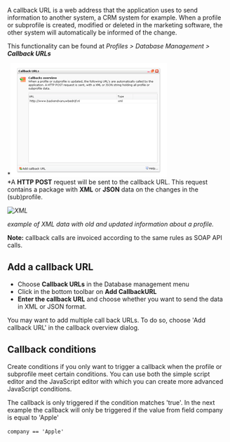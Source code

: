 A callback URL is a web address that the application uses to send
information to another system, a CRM system for example. When a profile
or subprofile is created, modified or deleted in the marketing software,
the other system will automatically be informed of the change.

This functionality can be found at *Profiles \> Database Management \>
**Callback URLs***

*![Callback dialog sceen](images/callbackdialog.png)\
*A **HTTP POST** request will be sent to the callback URL. This request
contains a package with **XML** or **JSON** data on the changes in the
(sub)profile.

*![XML](callbackXML.png)*

*example of XML data with old and updated information about a profile.*

**Note:** callback calls are invoiced according to the same rules as
SOAP API calls.

**Add a callback URL**
----------------------

-   Choose **Callback URLs** in the Database management menu
-   Click in the bottom toolbar on **Add CallbackURL**
-   **Enter the callback URL** and choose whether you want to send the
    data in XML or JSON format.

You may want to add multiple call back URLs. To do so, choose 'Add
callback URL' in the callback overview dialog.

**Callback conditions**
-----------------------

Create conditions if you only want to trigger a callback when the
profile or subprofile meet certain conditions. You can use both the
simple script editor and the JavaScript editor with which you can create
more advanced JavaScript conditions.

The callback is only triggered if the condition matches 'true'. In the
next example the callback will only be triggered if the value from field
company is equal to 'Apple'

`company == 'Apple'`
